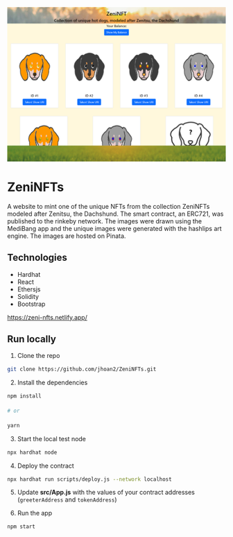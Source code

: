 <img src='public/website.PNG' width='700' >

# ZeniNFTs 

A website to mint one of the unique NFTs from the collection ZeniNFTs modeled after Zenitsu, the Dachshund. The smart contract, an ERC721, was published to the rinkeby network. The images were drawn using the MediBang app and the unique images were generated with the hashlips art engine. The images are hosted on Pinata. 

## Technologies 
- Hardhat
- React
- Ethersjs
- Solidity
- Bootstrap

https://zeni-nfts.netlify.app/

## Run locally

1. Clone the repo

```sh
git clone https://github.com/jhoan2/ZeniNFTs.git
```

2. Install the dependencies

```sh
npm install

# or

yarn
```

3. Start the local test node

```sh
npx hardhat node
```

4. Deploy the contract

```sh
npx hardhat run scripts/deploy.js --network localhost
```

5. Update __src/App.js__ with the values of your contract addresses (`greeterAddress` and `tokenAddress`)

6. Run the app

```sh
npm start
```
